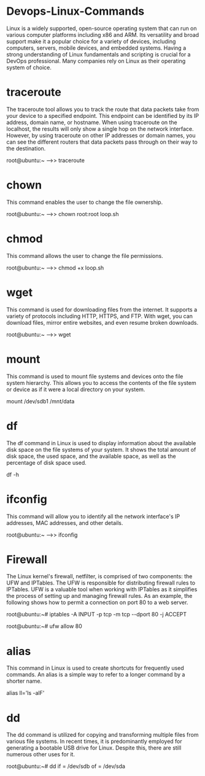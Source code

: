 # Devops-Linux-Commands

Linux is a widely supported, open-source operating system that can run on various computer platforms including x86 and ARM. Its versatility and broad support make it a popular choice for a variety of devices, including computers, servers, mobile devices, and embedded systems. Having a strong understanding of Linux fundamentals and scripting is crucial for a DevOps professional. Many companies rely on Linux as their operating system of choice.

# traceroute
The traceroute tool allows you to track the route that data packets take from your device to a specified endpoint. This endpoint can be identified by its IP address, domain name, or hostname. When using traceroute on the localhost, the results will only show a single hop on the network interface. However, by using traceroute on other IP addresses or domain names, you can see the different routers that data packets pass through on their way to the destination.

root@ubuntu:~ -->> traceroute

# chown

This command enables the user to change the file ownership.

root@ubuntu:~ -->> chown root:root loop.sh

# chmod 

This command allows the user to change the file permissions.

root@ubuntu:~ -->> chmod +x loop.sh

# wget

This command is used for downloading files from the internet. It supports a variety of protocols including HTTP, HTTPS, and FTP. With wget, you can download files, mirror entire websites, and even resume broken downloads.

root@ubuntu:~ -->> wget

# mount

This command is used to mount file systems and devices onto the file system hierarchy. This allows you to access the contents of the file system or device as if it were a local directory on your system.

mount /dev/sdb1 /mnt/data

# df

The df command in Linux is used to display information about the available disk space on the file systems of your system. It shows the total amount of disk space, the used space, and the available space, as well as the percentage of disk space used.

df -h


# ifconfig

This command will allow you to identify all the network interface's IP addresses, MAC addresses, and other details.

root@ubuntu:~ -->> ifconfig

# Firewall 

The Linux kernel's firewall, netfilter, is comprised of two components: the UFW and IPTables. The UFW is responsible for distributing firewall rules to IPTables. UFW is a valuable tool when working with IPTables as it simplifies the process of setting up and managing firewall rules. As an example, the following shows how to permit a connection on port 80 to a web server.

root@ubuntu:~# iptables -A INPUT -p tcp -m tcp --dport 80 -j ACCEPT

root@ubuntu:~# ufw allow 80

# alias

This command in Linux is used to create shortcuts for frequently used commands. An alias is a simple way to refer to a longer command by a shorter name.

alias ll='ls -alF'

# dd

The dd command is utilized for copying and transforming multiple files from various file systems. In recent times, it is predominantly employed for generating a bootable USB drive for Linux. Despite this, there are still numerous other uses for it.

root@ubuntu:~# dd if = /dev/sdb of = /dev/sda

